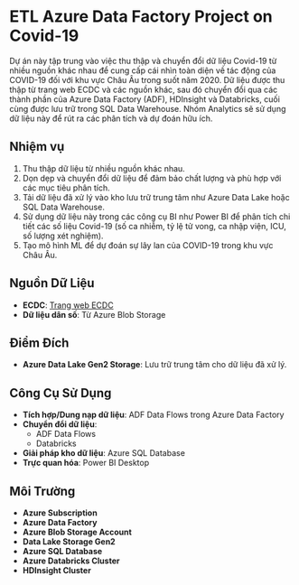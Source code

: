# ETL Azure Data Factory Project on Covid-19

Dự án này tập trung vào việc thu thập và chuyển đổi dữ liệu Covid-19 từ nhiều nguồn khác nhau để cung cấp cái nhìn toàn diện về tác động của COVID-19 đối với khu vực Châu Âu trong suốt năm 2020. Dữ liệu được thu thập từ trang web ECDC và các nguồn khác, sau đó chuyển đổi qua các thành phần của Azure Data Factory (ADF), HDInsight và Databricks, cuối cùng được lưu trữ trong SQL Data Warehouse. Nhóm Analytics sẽ sử dụng dữ liệu này để rút ra các phân tích và dự đoán hữu ích.

## Nhiệm vụ
1. Thu thập dữ liệu từ nhiều nguồn khác nhau.
2. Dọn dẹp và chuyển đổi dữ liệu để đảm bảo chất lượng và phù hợp với các mục tiêu phân tích.
3. Tải dữ liệu đã xử lý vào kho lưu trữ trung tâm như Azure Data Lake hoặc SQL Data Warehouse.
4. Sử dụng dữ liệu này trong các công cụ BI như Power BI để phân tích chi tiết các số liệu Covid-19 (số ca nhiễm, tỷ lệ tử vong, ca nhập viện, ICU, số lượng xét nghiệm).
5. Tạo mô hình ML để dự đoán sự lây lan của COVID-19 trong khu vực Châu Âu.

## Nguồn Dữ Liệu
- **ECDC**: [Trang web ECDC](https://www.ecdc.europa.eu/en/covid-19)
- **Dữ liệu dân số**: Từ Azure Blob Storage

## Điểm Đích
- **Azure Data Lake Gen2 Storage**: Lưu trữ trung tâm cho dữ liệu đã xử lý.

## Công Cụ Sử Dụng
- **Tích hợp/Dung nạp dữ liệu**: ADF Data Flows trong Azure Data Factory
- **Chuyển đổi dữ liệu**:
  - ADF Data Flows
  - Databricks
- **Giải pháp kho dữ liệu**: Azure SQL Database
- **Trực quan hóa**: Power BI Desktop

## Môi Trường
- **Azure Subscription**
- **Azure Data Factory**
- **Azure Blob Storage Account**
- **Data Lake Storage Gen2**
- **Azure SQL Database**
- **Azure Databricks Cluster**
- **HDInsight Cluster**
